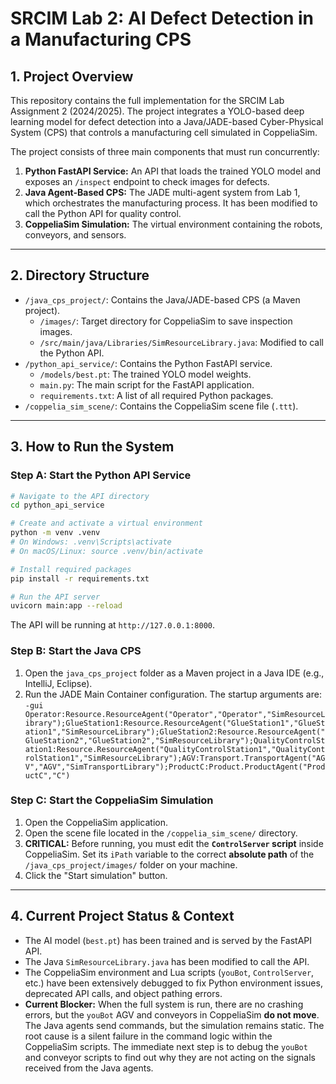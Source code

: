 # SRCIM Lab 2: AI Defect Detection in a Manufacturing CPS

## 1. Project Overview

This repository contains the full implementation for the SRCIM Lab Assignment 2 (2024/2025). The project integrates a YOLO-based deep learning model for defect detection into a Java/JADE-based Cyber-Physical System (CPS) that controls a manufacturing cell simulated in CoppeliaSim.

The project consists of three main components that must run concurrently:
1.  **Python FastAPI Service:** An API that loads the trained YOLO model and exposes an `/inspect` endpoint to check images for defects.
2.  **Java Agent-Based CPS:** The JADE multi-agent system from Lab 1, which orchestrates the manufacturing process. It has been modified to call the Python API for quality control.
3.  **CoppeliaSim Simulation:** The virtual environment containing the robots, conveyors, and sensors.

---

## 2. Directory Structure

-   `/java_cps_project/`: Contains the Java/JADE-based CPS (a Maven project).
    -   `/images/`: Target directory for CoppeliaSim to save inspection images.
    -   `/src/main/java/Libraries/SimResourceLibrary.java`: Modified to call the Python API.
-   `/python_api_service/`: Contains the Python FastAPI service.
    -   `/models/best.pt`: The trained YOLO model weights.
    -   `main.py`: The main script for the FastAPI application.
    -   `requirements.txt`: A list of all required Python packages.
-   `/coppelia_sim_scene/`: Contains the CoppeliaSim scene file (`.ttt`).

---

## 3. How to Run the System

### Step A: Start the Python API Service

```bash
# Navigate to the API directory
cd python_api_service

# Create and activate a virtual environment
python -m venv .venv
# On Windows: .venv\Scripts\activate
# On macOS/Linux: source .venv/bin/activate

# Install required packages
pip install -r requirements.txt

# Run the API server
uvicorn main:app --reload
```
The API will be running at `http://127.0.0.1:8000`.

### Step B: Start the Java CPS

1.  Open the `java_cps_project` folder as a Maven project in a Java IDE (e.g., IntelliJ, Eclipse).
2.  Run the JADE Main Container configuration. The startup arguments are:
    `-gui Operator:Resource.ResourceAgent("Operator","Operator","SimResourceLibrary");GlueStation1:Resource.ResourceAgent("GlueStation1","GlueStation1","SimResourceLibrary");GlueStation2:Resource.ResourceAgent("GlueStation2","GlueStation2","SimResourceLibrary");QualityControlStation1:Resource.ResourceAgent("QualityControlStation1","QualityControlStation1","SimResourceLibrary");AGV:Transport.TransportAgent("AGV","AGV","SimTransportLibrary");ProductC:Product.ProductAgent("ProductC","C")`

### Step C: Start the CoppeliaSim Simulation

1.  Open the CoppeliaSim application.
2.  Open the scene file located in the `/coppelia_sim_scene/` directory.
3.  **CRITICAL:** Before running, you must edit the **`ControlServer` script** inside CoppeliaSim. Set its `iPath` variable to the correct **absolute path** of the `/java_cps_project/images/` folder on your machine.
4.  Click the "Start simulation" button.

---

## 4. Current Project Status & Context

-   The AI model (`best.pt`) has been trained and is served by the FastAPI API.
-   The Java `SimResourceLibrary.java` has been modified to call the API.
-   The CoppeliaSim environment and Lua scripts (`youBot`, `ControlServer`, etc.) have been extensively debugged to fix Python environment issues, deprecated API calls, and object pathing errors.
-   **Current Blocker:** When the full system is run, there are no crashing errors, but the `youBot` AGV and conveyors in CoppeliaSim **do not move**. The Java agents send commands, but the simulation remains static. The root cause is a silent failure in the command logic within the CoppeliaSim scripts. The immediate next step is to debug the `youBot` and conveyor scripts to find out why they are not acting on the signals received from the Java agents.